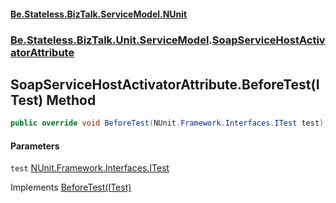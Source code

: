 #### [Be.Stateless.BizTalk.ServiceModel.NUnit](README.md 'README')
### [Be.Stateless.BizTalk.Unit.ServiceModel](Be.Stateless.BizTalk.Unit.ServiceModel.md 'Be.Stateless.BizTalk.Unit.ServiceModel').[SoapServiceHostActivatorAttribute](SoapServiceHostActivatorAttribute.md 'Be.Stateless.BizTalk.Unit.ServiceModel.SoapServiceHostActivatorAttribute')

## SoapServiceHostActivatorAttribute.BeforeTest(ITest) Method

```csharp
public override void BeforeTest(NUnit.Framework.Interfaces.ITest test);
```
#### Parameters

<a name='Be.Stateless.BizTalk.Unit.ServiceModel.SoapServiceHostActivatorAttribute.BeforeTest(NUnit.Framework.Interfaces.ITest).test'></a>

`test` [NUnit.Framework.Interfaces.ITest](https://docs.microsoft.com/en-us/dotnet/api/NUnit.Framework.Interfaces.ITest 'NUnit.Framework.Interfaces.ITest')

Implements [BeforeTest(ITest)](https://docs.microsoft.com/en-us/dotnet/api/NUnit.Framework.ITestAction.BeforeTest#NUnit_Framework_ITestAction_BeforeTest_NUnit_Framework_Interfaces_ITest_ 'NUnit.Framework.ITestAction.BeforeTest(NUnit.Framework.Interfaces.ITest)')